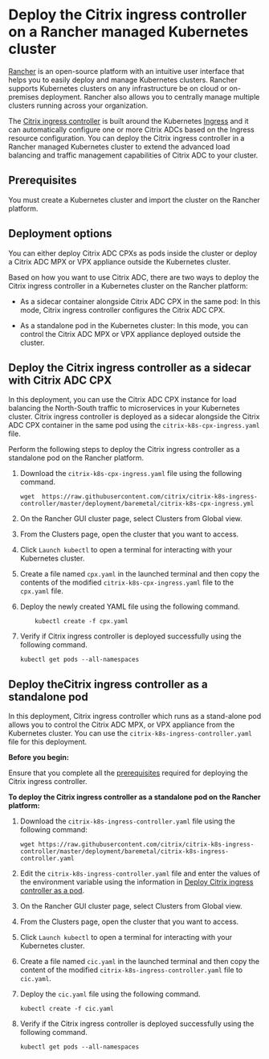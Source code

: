 # Deploy the Citrix ingress controller on a Rancher managed Kubernetes cluster

[Rancher](https://rancher.com/) is an open-source platform with an intuitive user interface that helps you to easily deploy and manage Kubernetes clusters. Rancher supports Kubernetes clusters on any infrastructure be on cloud or on-premises deployment. Rancher also allows you to centrally manage multiple clusters running across your organization.

 The [Citrix ingress controller](/docs/index.md) is built around the Kubernetes [Ingress](https://kubernetes.io/docs/concepts/services-networking/ingress/) and it can automatically configure one or more Citrix ADCs based on the Ingress resource configuration. You can deploy the Citrix ingress controller in a Rancher managed Kubernetes cluster to extend the advanced load balancing and traffic management capabilities of Citrix ADC to your cluster.

## Prerequisites

You must create a Kubernetes cluster and import the cluster on the Rancher platform.

## Deployment options

 You can either deploy Citrix ADC CPXs as pods inside the cluster or deploy a Citrix ADC MPX or VPX appliance outside the Kubernetes cluster.

Based on how you want to use Citrix ADC, there are two ways to deploy the Citrix ingress controller in a Kubernetes cluster on the Rancher platform:

-  As a sidecar container alongside Citrix ADC CPX in the same pod: In this mode, Citrix ingress controller configures the Citrix ADC CPX.
  
-  As a standalone pod in the Kubernetes cluster: In this mode, you can control the Citrix ADC MPX or VPX appliance deployed outside the cluster.

## Deploy the Citrix ingress controller as a sidecar with Citrix ADC CPX

In this deployment, you can use the Citrix ADC CPX instance for load balancing the North-South traffic to microservices in your Kubernetes cluster. Citrix ingress controller is deployed as a sidecar alongside the Citrix ADC CPX container in the same pod using the `citrix-k8s-cpx-ingress.yaml` file.

Perform the following steps to deploy the Citrix ingress controller as a standalone pod on the Rancher platform.

1.  Download the `citrix-k8s-cpx-ingress.yaml` file using the following command.

        wget  https://raw.githubusercontent.com/citrix/citrix-k8s-ingress-controller/master/deployment/baremetal/citrix-k8s-cpx-ingress.yml

1.  On the Rancher GUI cluster page, select Clusters from Global view.
1.  From the Clusters page, open the cluster that you want to access.
1.  Click `Launch kubectl` to open a terminal for interacting with your Kubernetes cluster.
1.  Create a file named `cpx.yaml` in the launched terminal and then copy the contents of the modified `citrix-k8s-cpx-ingress.yaml` file to the `cpx.yaml` file.
1.  Deploy the newly created YAML file using the following command.

            kubectl create -f cpx.yaml
1.  Verify if Citrix ingress controller is deployed successfully using the following command.

        kubectl get pods --all-namespaces

## Deploy theCitrix ingress controller as a standalone pod

In this deployment, Citrix ingress controller which runs as a stand-alone pod allows you to control the Citrix ADC MPX, or VPX appliance from the Kubernetes cluster. You can use the `citrix-k8s-ingress-controller.yaml` file for this deployment.

**Before you begin:**

Ensure that you complete all the [prerequisites](deploy-cic-yaml.md#prerequisites) required for deploying the Citrix ingress controller.

**To deploy the Citrix ingress controller as a standalone pod on the Rancher platform:**

1.  Download the  `citrix-k8s-ingress-controller.yaml` file using the following command:

        wget https://raw.githubusercontent.com/citrix/citrix-k8s-ingress-controller/master/deployment/baremetal/citrix-k8s-ingress-controller.yaml

1.  Edit the `citrix-k8s-ingress-controller.yaml` file and enter the values of the environment variable using the information in [Deploy Citrix ingress controller as a pod](deploy-cic-yaml.md#deploy-citrix-ingress-controller-as-a-pod).
1.  On the Rancher GUI cluster page, select Clusters from Global view.
1.  From the Clusters page, open the cluster that you want to access.
1.  Click `Launch kubectl` to open a terminal for interacting with your Kubernetes cluster.
1.  Create a file named `cic.yaml` in the launched terminal and then copy the content of the modified `citrix-k8s-ingress-controller.yaml` file to `cic.yaml`.
1.  Deploy the `cic.yaml` file using the following command.

        kubectl create -f cic.yaml

1.  Verify if the Citrix ingress controller is deployed successfully using the following command.

        kubectl get pods --all-namespaces

